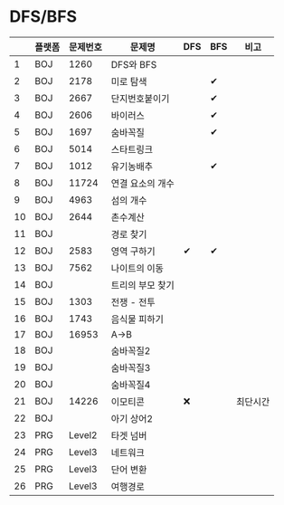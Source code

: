 # DFS/BFS

| |플랫폼|문제번호|문제명|DFS|BFS|비고|
|----|---|---|---|---|---|---|
|1|BOJ|1260|DFS와 BFS|||
|2|BOJ|2178|미로 탐색||✔|
|3|BOJ|2667|단지번호붙이기||✔|
|4|BOJ|2606|바이러스||✔||
|5|BOJ|1697|숨바꼭질||✔||
|6|BOJ|5014|스타트링크|||
|7|BOJ|1012|유기농배추||✔|
|8|BOJ|11724|연결 요소의 개수|||
|9|BOJ|4963|섬의 개수|||
|10|BOJ|2644|촌수계산|||
|11|BOJ||경로 찾기|||
|12|BOJ|2583|영역 구하기|✔|✔|
|13|BOJ|7562|나이트의 이동|||
|14|BOJ||트리의 부모 찾기|||
|15|BOJ|1303|전쟁 - 전투|||
|16|BOJ|1743|음식물 피하기|||
|17|BOJ|16953|A->B|||
|18|BOJ||숨바꼭질2|||
|19|BOJ||숨바꼭질3|||
|20|BOJ||숨바꼭질4|||
|21|BOJ|14226|이모티콘|❌||최단시간
|22|BOJ||아기 상어2|||
|23|PRG|Level2|타겟 넘버|||
|24|PRG|Level3|네트워크|||
|25|PRG|Level3|단어 변환|||
|26|PRG|Level3|여행경로|||

